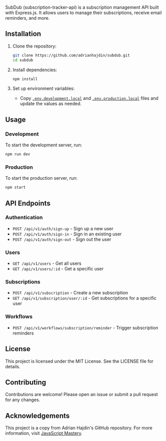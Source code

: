 
SubDub (subscription-tracker-api) is a subscription management API built with Express.js. It allows users to manage their subscriptions, receive email reminders, and more.

## Installation

1. Clone the repository:
    ```sh
    git clone https://github.com/adrianhajdin/subdub.git
    cd subdub
    ```

2. Install dependencies:
    ```sh
    npm install
    ```

3. Set up environment variables:
    - Copy [`.env.development.local`](.env.development.local ) and [`.env.production.local`](.env.production.local ) files and update the values as needed.

## Usage

### Development

To start the development server, run:
```sh
npm run dev
```

### Production

To start the production server, run:
```sh
npm start
```

## API Endpoints

### Authentication

- `POST /api/v1/auth/sign-up` - Sign up a new user
- `POST /api/v1/auth/sign-in` - Sign in an existing user
- `POST /api/v1/auth/sign-out` - Sign out the user

### Users

- `GET /api/v1/users` - Get all users
- `GET /api/v1/users/:id` - Get a specific user

### Subscriptions

- `POST /api/v1/subscription` - Create a new subscription
- `GET /api/v1/subscription/user/:id` - Get subscriptions for a specific user

### Workflows

- `POST /api/v1/workflows/subscription/reminder` - Trigger subscription reminders

## License

This project is licensed under the MIT License. See the LICENSE file for details.

## Contributing

Contributions are welcome! Please open an issue or submit a pull request for any changes.

## Acknowledgements

This project is a copy from Adrian Hajdin's GitHub repository. For more information, visit [JavaScript Mastery](https://www.youtube.com/@javascriptmastery).

